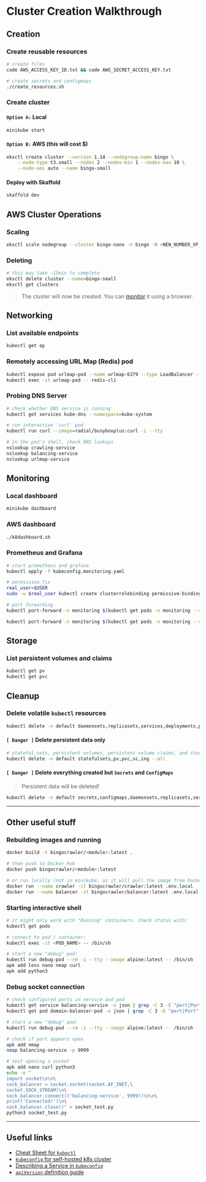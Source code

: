# Cluster Creation Walkthrough

## Creation

### Create reusable resources

```sh
# create files
code AWS_ACCESS_KEY_ID.txt && code AWS_SECRET_ACCESS_KEY.txt

# create secrets and configmaps
./create_resources.sh
```

### Create cluster

#### `Option A:` Local

```sh
minikube start
```

#### `Option B:` AWS (this will cost $)

```sh
eksctl create cluster --version 1.14 --nodegroup-name bingo \
    --node-type t3.small --nodes 2 --nodes-min 1 --nodes-max 10 \
    --node-ami auto --name bingo-small
```

#### Deploy with Skaffold

```sh
skaffold dev
```

## AWS Cluster Operations

### Scaling

```sh
eksctl scale nodegroup --cluster bingo-nano -n bingo -N <NEW_NUMBER_OF_NODES>
```

### Deleting

```sh
# this may take ~15min to complete
eksctl delete cluster --name=bingo-small
eksctl get clusters
```

> The cluster will now be created. You can [monitor](#Monitoring) it using a browser.

## Networking

### List available endpoints

```sh
kubectl get ep
```

### Remotely accessing URL Map (Redis) pod

```sh
kubectl expose pod urlmap-pod --name urlmap-6379 --type LoadBalancer --port 6379 --protocol TCP
kubectl exec -it urlmap-pod -- redis-cli
```

### Probing DNS Server

```sh
# check whether DNS service is running
kubectl get services kube-dns --namespace=kube-system

# run interactive 'curl' pod
kubectl run curl --image=radial/busyboxplus:curl -i --tty

# in the pod's shell, check DNS lookups
nslookup crawling-service
nslookup balancing-service
nslookup urlmap-service
```

## Monitoring

### Local dashboard

```sh
minikube dashboard
```

### AWS dashboard

```sh
./k8dashboard.sh
```

### Prometheus and Grafana

```sh
# start prometheus and grafana
kubectl apply -f kubeconfig.monitoring.yaml

# permission fix
real_user=$USER
sudo -u $real_user kubectl create clusterrolebinding permissive-binding --clusterrole=cluster-admin --user=admin --user=kubelet --group=system:serviceaccounts

# port forwarding
kubectl port-forward -n monitoring $(kubectl get pods -n monitoring --selector=app=prometheus-server --output=jsonpath="{.items..metadata.name}") 9090 &

kubectl port-forward -n monitoring $(kubectl get pods -n monitoring --selector=app=grafana --output=jsonpath="{.items..metadata.name}") 3000 &
```

## Storage

### List persistent volumes and claims

```sh
kubectl get pv
kubectl get pvc
```

## Cleanup

### Delete volatile `kubectl` resources

```sh
kubectl delete -n default daemonsets,replicasets,services,deployments,pods,rc,ing --all
```

#### `[ Danger ]` Delete **persistent data** only

```sh
# stateful sets, persistent volumes, persistent volume claims, and storage classes
kubectl delete -n default statefulsets,pv,pvc,sc,ing --all
```

#### `[ Danger ]` Delete everything created but `Secrets` and `ConfigMaps`

> Persistent data will be deleted!

```sh
kubectl delete -n default secrets,configmaps,daemonsets,replicasets,services,deployments,pods,rc,statefulsets,pv,pvc,sc,ing --all
```

---

## Other useful stuff

### Rebuilding images and running

```sh
docker build -t bingocrawler/<module>:latest .

# then push to Docker Hub
docker push bingocrawler/<module>:latest

# or run locally (not in minikube, as it will pull the image from Docker Hub)
docker run --name crawler -it bingocrawler/crawler:latest .env.local
docker run --name balancer -it bingocrawler/balancer:latest .env.local
```

### Starting interactive shell

```sh
# it might only work with "Running" containers. Check status with:
kubectl get pods

# connect to pod / container:
kubectl exec -it <POD_NAME> -- /bin/sh

# start a new "debug" pod:
kubectl run debug-pod --rm -i --tty --image alpine:latest -- /bin/sh
apk add less nano nmap curl
apk add python3
```

### Debug socket connection

```sh
# check configured ports in service and pod
kubectl get service balancing-service -o json | grep -C 3 -E "port|Port"
kubectl get pod domain-balancer-pod -o json | grep -C 3 -E "port|Port"

# start a new "debug" pod:
kubectl run debug-pod --rm -i --tty --image alpine:latest -- /bin/sh

# check if port appears open
apk add nmap
nmap balancing-service -p 9999

# test opening a socket
apk add nano curl python3
echo -e "
import socket\n\n\
sock_balancer = socket.socket(socket.AF_INET,\
socket.SOCK_STREAM)\n\
sock_balancer.connect(('balancing-service', 9999))\n\n\
print('Connected!')\n\
sock_balancer.close()" > socket_test.py
python3 socket_test.py
```

---

## Useful links

+ [Cheat Sheet for `kubectl`](https://kubernetes.io/docs/reference/kubectl/cheatsheet/)
+ [`kubeconfig` for self-hosted k8s cluster](http://docs.shippable.com/deploy/tutorial/create-kubeconfig-for-self-hosted-kubernetes-cluster/)
+ [Describing a Service in `kubeconfig`](https://kubernetes.io/docs/concepts/services-networking/service/#defining-a-service)
+ [`apiVersion` definition guide](https://matthewpalmer.net/kubernetes-app-developer/articles/kubernetes-apiversion-definition-guide.html)
